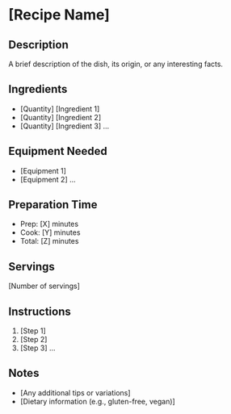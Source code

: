 # [Recipe Name]

## Description
A brief description of the dish, its origin, or any interesting facts.

## Ingredients
- [Quantity] [Ingredient 1]
- [Quantity] [Ingredient 2]
- [Quantity] [Ingredient 3]
...

## Equipment Needed
- [Equipment 1]
- [Equipment 2]
...

## Preparation Time
- Prep: [X] minutes
- Cook: [Y] minutes
- Total: [Z] minutes

## Servings
[Number of servings]

## Instructions
1. [Step 1]
2. [Step 2]
3. [Step 3]
...

## Notes
- [Any additional tips or variations]
- [Dietary information (e.g., gluten-free, vegan)]

